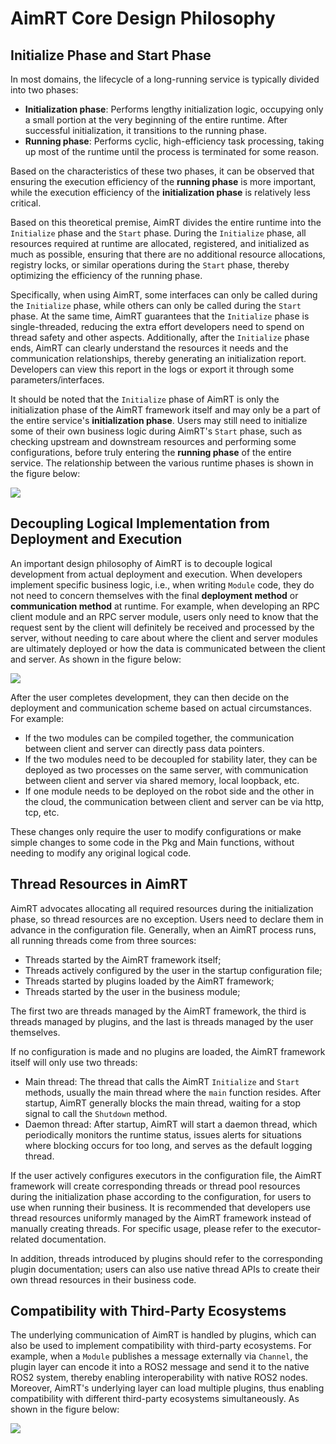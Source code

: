 # AimRT Core Design Philosophy

## Initialize Phase and Start Phase

In most domains, the lifecycle of a long-running service is typically divided into two phases:
- **Initialization phase**: Performs lengthy initialization logic, occupying only a small portion at the very beginning of the entire runtime. After successful initialization, it transitions to the running phase.
- **Running phase**: Performs cyclic, high-efficiency task processing, taking up most of the runtime until the process is terminated for some reason.

Based on the characteristics of these two phases, it can be observed that ensuring the execution efficiency of the **running phase** is more important, while the execution efficiency of the **initialization phase** is relatively less critical.

Based on this theoretical premise, AimRT divides the entire runtime into the `Initialize` phase and the `Start` phase. During the `Initialize` phase, all resources required at runtime are allocated, registered, and initialized as much as possible, ensuring that there are no additional resource allocations, registry locks, or similar operations during the `Start` phase, thereby optimizing the efficiency of the running phase.

Specifically, when using AimRT, some interfaces can only be called during the `Initialize` phase, while others can only be called during the `Start` phase. At the same time, AimRT guarantees that the `Initialize` phase is single-threaded, reducing the extra effort developers need to spend on thread safety and other aspects. Additionally, after the `Initialize` phase ends, AimRT can clearly understand the resources it needs and the communication relationships, thereby generating an initialization report. Developers can view this report in the logs or export it through some parameters/interfaces.

It should be noted that the `Initialize` phase of AimRT is only the initialization phase of the AimRT framework itself and may only be a part of the entire service's **initialization phase**. Users may still need to initialize some of their own business logic during AimRT's `Start` phase, such as checking upstream and downstream resources and performing some configurations, before truly entering the **running phase** of the entire service. The relationship between the various runtime phases is shown in the figure below:

![](./picture/pic_6.png)

## Decoupling Logical Implementation from Deployment and Execution

An important design philosophy of AimRT is to decouple logical development from actual deployment and execution. When developers implement specific business logic, i.e., when writing `Module` code, they do not need to concern themselves with the final **deployment method** or **communication method** at runtime. For example, when developing an RPC client module and an RPC server module, users only need to know that the request sent by the client will definitely be received and processed by the server, without needing to care about where the client and server modules are ultimately deployed or how the data is communicated between the client and server. As shown in the figure below:

![](./picture/pic_1.jpg)

After the user completes development, they can then decide on the deployment and communication scheme based on actual circumstances. For example:
- If the two modules can be compiled together, the communication between client and server can directly pass data pointers.
- If the two modules need to be decoupled for stability later, they can be deployed as two processes on the same server, with communication between client and server via shared memory, local loopback, etc.
- If one module needs to be deployed on the robot side and the other in the cloud, the communication between client and server can be via http, tcp, etc.

These changes only require the user to modify configurations or make simple changes to some code in the Pkg and Main functions, without needing to modify any original logical code.

## Thread Resources in AimRT

AimRT advocates allocating all required resources during the initialization phase, so thread resources are no exception. Users need to declare them in advance in the configuration file. Generally, when an AimRT process runs, all running threads come from three sources:
- Threads started by the AimRT framework itself;
- Threads actively configured by the user in the startup configuration file;
- Threads started by plugins loaded by the AimRT framework;
- Threads started by the user in the business module;

The first two are threads managed by the AimRT framework, the third is threads managed by plugins, and the last is threads managed by the user themselves.

If no configuration is made and no plugins are loaded, the AimRT framework itself will only use two threads:
- Main thread: The thread that calls the AimRT `Initialize` and `Start` methods, usually the main thread where the `main` function resides. After startup, AimRT generally blocks the main thread, waiting for a stop signal to call the `Shutdown` method.
- Daemon thread: After startup, AimRT will start a daemon thread, which periodically monitors the runtime status, issues alerts for situations where blocking occurs for too long, and serves as the default logging thread.

If the user actively configures executors in the configuration file, the AimRT framework will create corresponding threads or thread pool resources during the initialization phase according to the configuration, for users to use when running their business. It is recommended that developers use thread resources uniformly managed by the AimRT framework instead of manually creating threads. For specific usage, please refer to the executor-related documentation.

In addition, threads introduced by plugins should refer to the corresponding plugin documentation; users can also use native thread APIs to create their own thread resources in their business code.

## Compatibility with Third-Party Ecosystems

The underlying communication of AimRT is handled by plugins, which can also be used to implement compatibility with third-party ecosystems. For example, when a `Module` publishes a message externally via `Channel`, the plugin layer can encode it into a ROS2 message and send it to the native ROS2 system, thereby enabling interoperability with native ROS2 nodes. Moreover, AimRT's underlying layer can load multiple plugins, thus enabling compatibility with different third-party ecosystems simultaneously. As shown in the figure below:

![](./picture/pic_2.jpg)